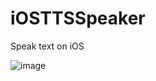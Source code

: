 # iOSTTSSpeaker
Speak text on iOS


![image](http://www.hanmingjie.com/githubvideo/iOSTTSSpeaker.gif)

